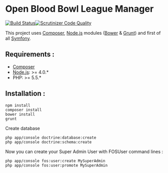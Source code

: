 Open Blood Bowl League Manager
=====
[![Build Status](https://travis-ci.org/kumulo/obblm.svg?branch=dev)](https://travis-ci.org/kumulo/obblm)[![Scrutinizer Code Quality](https://scrutinizer-ci.com/g/kumulo/obblm/badges/quality-score.png?b=dev)](https://scrutinizer-ci.com/g/kumulo/obblm/?branch=dev)

This project uses [Composer], [Node.js] modules ([Bower] & [Grunt]) and first of all [Symfony].

## Requirements :
- [Composer]
- [Node.js]: >= 4.0.*
- PHP: >= 5.5.*

## Installation :
    npm install
    composer install
    bower install
    grunt
Create database

    php app/console doctrine:database:create
    php app/console doctrine:schema:create
Now you can create your Super Admin User with FOSUser command lines :

    php app/console fos:user:create MySuperAdmin
    php app/console fos:user:promote MySuperAdmin

[Composer]: <http://Composer.org>
[Node.js]: <https://nodejs.org>
[Bower]: <http://bower.io>
[Grunt]: <http://gruntjs.com>
[Symfony]: <http://symfony.com>